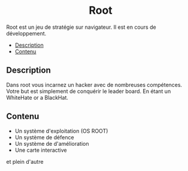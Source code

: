 <!-- markdownlint-configure-file {
  "MD013": {
    "code_blocks": false,
    "tables": false
  },
  "MD033": false,
  "MD041": false
} -->

<div align="center">

# Root
</div>
Root est un jeu de stratégie sur navigateur. Il est en cours de développement.

- [Description](#description)
- [Contenu](#contenu)

## Description
Dans root vous incarnez un hacker avec de nombreuses compétences. Votre but est simplement de conquérir le leader board. En étant un WhiteHate or a BlackHat.


## Contenu

- Un système d'exploitation (OS ROOT)
- Un système de défence
- Un système de d'amélioration
- Une carte interactive

et plein d'autre

